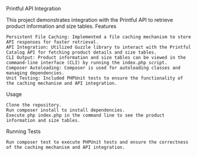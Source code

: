 Printful API Integration

This project demonstrates integration with the Printful API to retrieve product information and size tables.
Features

    Persistent File Caching: Implemented a file caching mechanism to store API responses for faster retrieval.
    API Integration: Utilized Guzzle library to interact with the Printful Catalog API for fetching product details and size tables.
    CLI Output: Product information and size tables can be viewed in the command-line interface (CLI) by running the index.php script.
    Composer Autoloading: Composer is used for autoloading classes and managing dependencies.
    Unit Testing: Included PHPUnit tests to ensure the functionality of the caching mechanism and API integration.

Usage

    Clone the repository.
    Run composer install to install dependencies.
    Execute php index.php in the command line to see the product information and size tables.

Running Tests

    Run composer test to execute PHPUnit tests and ensure the correctness of the caching mechanism and API integration.